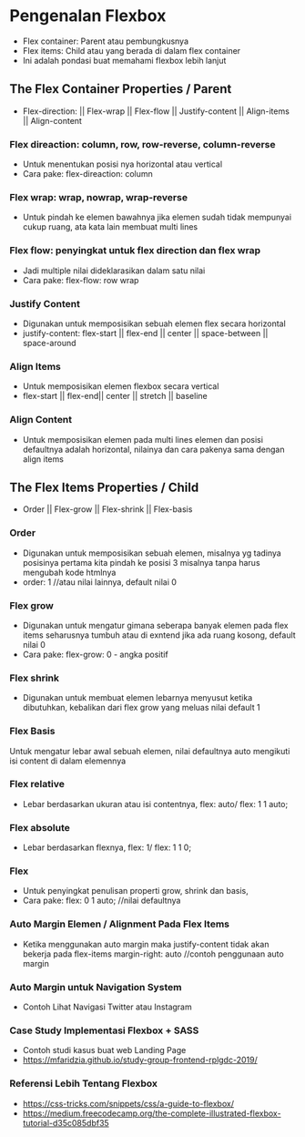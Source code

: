 # Pengenalan Flexbox

- Flex container: Parent atau pembungkusnya
- Flex items: Child atau yang berada di dalam flex container
- Ini adalah pondasi buat memahami flexbox lebih lanjut

## The Flex Container Properties / Parent

- Flex-direction: || Flex-wrap || Flex-flow || Justify-content || Align-items || Align-content

### Flex direaction: column, row, row-reverse, column-reverse

- Untuk menentukan posisi nya horizontal atau vertical
- Cara pake: flex-direaction: column

### Flex wrap: wrap, nowrap, wrap-reverse

- Untuk pindah ke elemen bawahnya jika elemen sudah tidak mempunyai cukup ruang, ata kata lain membuat multi lines

### Flex flow: penyingkat untuk flex direction dan flex wrap

- Jadi multiple nilai dideklarasikan dalam satu nilai
- Cara pake: flex-flow: row wrap

### Justify Content

- Digunakan untuk memposisikan sebuah elemen flex secara horizontal
- justify-content: flex-start || flex-end || center || space-between || space-around 

### Align Items

- Untuk memposisikan elemen flexbox secara vertical
- flex-start || flex-end|| center || stretch || baseline

### Align Content

- Untuk memposisikan elemen pada multi lines elemen dan posisi defaultnya adalah horizontal, nilainya dan cara pakenya sama dengan align items


## The Flex Items Properties / Child

- Order || Flex-grow || Flex-shrink || Flex-basis

### Order 

- Digunakan untuk memposisikan sebuah elemen, misalnya yg tadinya posisinya pertama kita pindah ke posisi 3 misalnya tanpa harus mengubah kode htmlnya
- order: 1 //atau nilai lainnya, default nilai 0

### Flex grow

- Digunakan untuk mengatur gimana seberapa banyak elemen pada flex items seharusnya tumbuh atau di exntend jika ada ruang kosong, default nilai 0
- Cara pake: flex-grow: 0 - angka positif

### Flex shrink 

- Digunakan untuk membuat elemen lebarnya menyusut ketika dibutuhkan, kebalikan dari flex  grow yang meluas nilai default 1

### Flex Basis 
Untuk mengatur lebar awal sebuah elemen, nilai defaultnya auto mengikuti isi content di dalam elemennya

### Flex relative

- Lebar berdasarkan ukuran atau isi contentnya, flex: auto/ flex: 1 1 auto;

### Flex absolute

- Lebar berdasarkan flexnya, flex: 1/ flex: 1 1 0;

### Flex 

- Untuk penyingkat penulisan properti grow, shrink dan basis, 
- Cara pake: flex: 0 1 auto; //nilai defaultnya


### Auto Margin Elemen / Alignment Pada Flex Items

- Ketika menggunakan auto margin maka justify-content tidak akan bekerja pada flex-items margin-right: auto //contoh penggunaan auto margin

### Auto Margin untuk Navigation System 

- Contoh Lihat Navigasi Twitter atau Instagram


### Case Study Implementasi Flexbox + SASS

- Contoh studi kasus buat web Landing Page
- https://mfaridzia.github.io/study-group-frontend-rplgdc-2019/


### Referensi Lebih Tentang Flexbox

- https://css-tricks.com/snippets/css/a-guide-to-flexbox/
- https://medium.freecodecamp.org/the-complete-illustrated-flexbox-tutorial-d35c085dbf35
